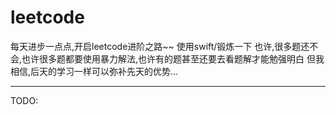 # leetcode
每天进步一点点,开启leetcode进阶之路~~
使用swift/锻炼一下
也许,很多题还不会,也许很多题都要使用暴力解法,也许有的题甚至还要去看题解才能勉强明白
但我相信,后天的学习一样可以弥补先天的优势...

----
TODO:
